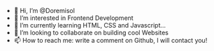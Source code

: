 - 👋 Hi, I’m @Doremisol
- 👀 I’m interested in Frontend Development
- 🌱 I’m currently learning HTML, CSS and Javascript...
- 💞️ I’m looking to collaborate on building cool Websites
- 📫 How to reach me: write a comment on Github, I will contact you!

<!---
Doremisol/Doremisol is a ✨ special ✨ repository because its `README.md` (this file) appears on your GitHub profile.
You can click the Preview link to take a look at your changes.
--->
